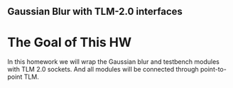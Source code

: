 ## Gaussian Blur with TLM-2.0 interfaces

# The Goal of This HW

In this homework we will wrap the Gaussian blur and testbench modules with TLM 2.0 sockets. And all modules will be connected through point-to-point TLM.

